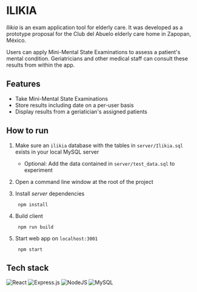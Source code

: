 # ILIKIA

*Ilikia* is an exam application tool for elderly care. It was developed as a prototype proposal for the Club del Abuelo elderly care home in Zapopan, México.

Users can apply Mini-Mental State Examinations to assess a patient's mental condition. Geriatricians and other medical staff can consult these results from within the app.

## Features

- Take Mini-Mental State Examinations
- Store results including date on a per-user basis
- Display results from a geriatician's assigned patients

## How to run

1. Make sure an `ilikia` database with the tables in `server/Ilikia.sql` exists in your local MySQL server

    - Optional: Add the data contained in `server/test_data.sql` to experiment

2. Open a command line window at the root of the project

3. Install *server* dependencies

        npm install

4. Build client

        npm run build

5. Start web app on `localhost:3001`

        npm start

## Tech stack

![React](https://img.shields.io/badge/react-%2320232a.svg?style=for-the-badge&logo=react&logoColor=%2361DAFB)
![Express.js](https://img.shields.io/badge/express.js-%23404d59.svg?style=for-the-badge&logo=express&logoColor=%2361DAFB)
![NodeJS](https://img.shields.io/badge/node.js-6DA55F?style=for-the-badge&logo=node.js&logoColor=white)
![MySQL](https://img.shields.io/badge/mysql-%2300f.svg?style=for-the-badge&logo=mysql&color=black&logoColor=white)